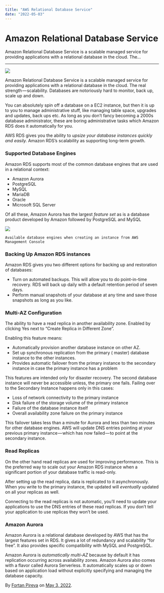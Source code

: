 ```yaml
---
title: "AWS Relational Database Service"
date: "2022-05-03"
---
```


# Amazon Relational Database Service

Amazon Relational Database Service is a scalable managed service for providing applications with a relational database in the cloud. The…

---

![](https://cdn-images-1.medium.com/max/800/1*yd6DddXWGwUoOFQztzqU_A.png)

Amazon Relational Database Service is a scalable managed service for providing applications with a relational database in the cloud. The real strength — scalability. Databases are notoriously hard to monitor, back up, scale up and down.

You can absolutely spin off a database on a EC2 instance, but then it is up to you to manage administrative stuff, like managing table space, upgrades and updates, back ups etc. As long as you don’t fancy becoming a 2000s database administrator, these are boring administrative tasks which Amazon RDS does it automatically for you.

AWS RDS gives you the ability to _upsize your database instances quickly and easily._ Amazon RDS’s scalability as supporting long-term growth.

### Supported Database Engines

Amazon RDS supports most of the common database engines that are used in a relational context:

- Amazon Aurora
- PostgreSQL
- MySQL
- MariaDB
- Oracle
- Microsoft SQL Server

Of all these, Amazon Aurora has the largest _feature set_ as is a database product developed by Amazon followed by PostgreSQL and MySQL

![](https://cdn-images-1.medium.com/max/800/1*MmgFncT0uq167vjtLgBz3g.png)

`Available database engines when creating an instance from AWS Management Console`

### Backing Up Amazon RDS instances

Amazon RDS gives you two different options for backing up and restoration of databases:

- Turn on automated backups. This will allow you to do point-in-time recovery. RDS will back up daily with a default retention period of seven days.
- Perform manual snapshots of your database at any time and save those snapshots as long as you like.

### Multi-AZ Configuration

The ability to have a read replica in another availability zone. Enabled by clicking Yes next to “Create Replica in Different Zone”.

Enabling this feature means:

- Automatically provision another database instance on other AZ.
- Set up synchronous replication from the primary ( master) database instance to the other instances.
- Provides automatic failover from the primary instance to the secondary instance in case the primary instance has a problem

This features are intended only for disaster recovery. The second database instance will never be accessible unless, the primary one fails. Failing over to the Secondary Instance happens only in this cases:

- Loss of network connectivity to the primary instance
- Disk failure of the storage volume of the primary instance
- Failure of the database instance itself
- Overall availability zone failure on the primary instance

This failover takes less than a minute for Aurora and less than two minutes for other database engines. AWS will update DNS entries pointing at your previous primary instance — which has now failed — to point at the secondary instance.

### Read Replicas

On the other hand read replicas are used for improving performance. This is the preferred way to scale out your Amazon RDS instance when a significant portion of your database traffic is read-only.

After setting up the read replica, data is replicated to it asynchronously. When you write to the primary instance, the updated will _eventually_ updated on all your replicas as well.

Connecting to the read replicas is not automatic, you’ll need to update your applications to use the DNS entries of these read replicas. If you don’t tell your application to use replicas they won’t be used.

### Amazon Aurora

Amazon Aurora is a relational database developed by AWS that has the largest features set in RDS. It gives a lot of redundancy and scalability “for free”. It also provides specific compatibility with MySQL and PostgreSQL.

Amazon Aurora is _automatically multi-AZ_ because by default it has replication occurring across availability zones. Amazon Aurora also comes with a flavor called Aurora Serverless. It automatically scales up or down based on application load without explicitly specifying and managing the database capacity.

By [Fortan Pireva](https://medium.com/@fortanpireva) on [May 3, 2022](https://medium.com/p/3347a4a382cb).
